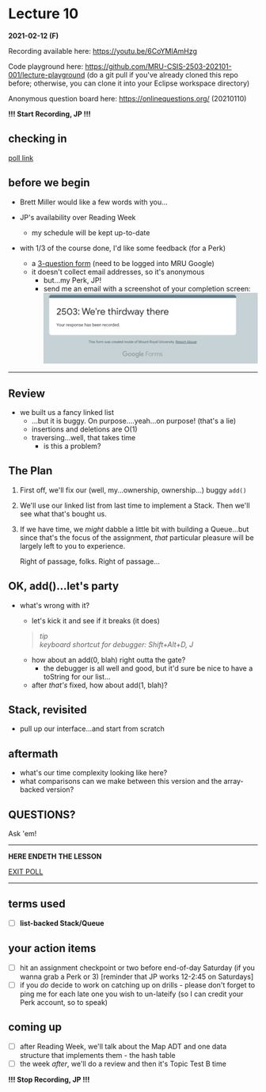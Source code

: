 # Lecture 10

**2021-02-12 (F)**

Recording available here: https://youtu.be/6CoYMlAmHzg


Code playground here: https://github.com/MRU-CSIS-2503-202101-001/lecture-playground (do a git pull if you've already cloned this repo before; otherwise, you can clone it into your Eclipse workspace directory)

Anonymous question board here: https://onlinequestions.org/ (20210110)

**!!! Start Recording, JP !!!**

   
## checking in 

[poll link]()


## before we begin

- Brett Miller would like a few words with you...


- JP's availability over Reading Week
  - my schedule will be kept up-to-date
- with 1/3 of the course done, I'd like some feedback (for a Perk)
  - a [3-question form](https://forms.gle/MTVfGFLWU2HkwGCu6) (need to be logged into MRU Google)
  - it doesn't collect email addresses, so it's anonymous
    - but...my Perk, JP!
    - send me an email with a screenshot of your completion screen:
  ![screenshot](images/../../images/survey.png)
  
   
---

## Review

- we built us a fancy linked list
  - ...but it is buggy. On purpose....yeah...on purpose! (that's a lie)
  - insertions and deletions are O(1)
  - traversing...well, that takes time
    - is this a problem?


## The Plan

1. First off, we'll fix our (well, my...ownership, ownership...) buggy `add()`

1. We'll use our linked list from last time to implement a Stack. Then we'll see what that's bought us.

1. If we have time, we _might_ dabble a little bit with building a Queue...but since that's the focus of the assignment, _that_ particular pleasure will be largely left to you to experience. 

    Right of passage, folks. Right of passage...


## OK, add()...let's party

- what's wrong with it?
  - let's kick it and see if it breaks (it does)

  > _tip_  
  > _keyboard shortcut for debugger: Shift+Alt+D, J_

    - how about an add(0, blah) right outta the gate?
      - the debugger is all well and good, but it'd sure be nice to have a toString for our list...
    - after _that's_ fixed, how about add(1, blah)?


## Stack, revisited

- pull up our interface...and start from scratch


## aftermath

- what's our time complexity looking like here?
- what comparisons can we make between this version and the array-backed version?

  
  
## QUESTIONS?

Ask 'em!

---

**HERE ENDETH THE LESSON**

[EXIT POLL]()

---

## terms used

- [ ] **list-backed Stack/Queue**


## your action items

- [ ] hit an assignment checkpoint or two before end-of-day Saturday (if you wanna grab a Perk or 3) [reminder that JP works 12-2:45 on Saturdays]
- [ ] if you *do* decide to work on catching up on drills - please don't forget to ping me for each late one you wish to un-lateify (so I can credit your Perk account, so to speak)

## coming up

- [ ] after Reading Week, we'll talk about the Map ADT and one data structure that implements them - the hash table
- [ ] the week *after*, we'll do a review and then it's Topic Test B time

**!!! Stop Recording, JP !!!**
